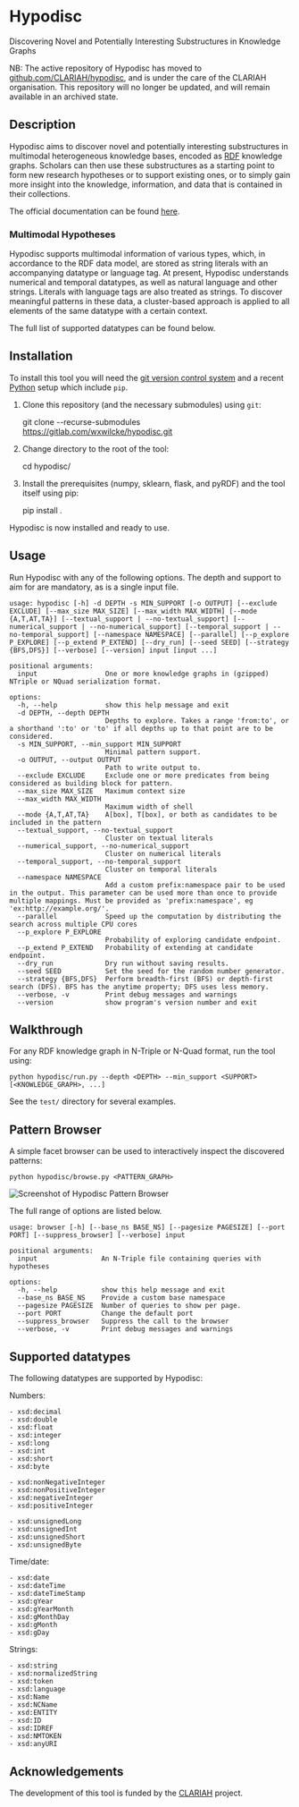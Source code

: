 # Hypodisc

Discovering Novel and Potentially Interesting Substructures in Knowledge Graphs

NB: The active repository of Hypodisc has moved to [github.com/CLARIAH/hypodisc](https://github.com/CLARIAH/hypodisc), and is under the care of the CLARIAH organisation. This repository will no longer be updated, and will remain available in an archived state.

## Description

Hypodisc aims to discover novel and potentially interesting substructures in multimodal heterogeneous knowledge bases, encoded as [RDF](https://www.w3.org/TR/rdf12-concepts) knowledge graphs. Scholars can then use these substructures as a starting point to form new research hypotheses or to support existing ones, or to simply gain more insight into the knowledge, information, and data that is contained in their collections.

The official documentation can be found [here](https://wxwilcke.gitlab.io/hypodisc/).

### Multimodal Hypotheses

Hypodisc supports multimodal information of various types, which, in accordance to the RDF data model, are stored as string literals with an accompanying datatype or language tag. At present, Hypodisc understands numerical and temporal datatypes, as well as natural language and other strings. Literals with language tags are also treated as strings. To discover meaningful patterns in these data, a cluster-based approach is applied to all elements of the same datatype with a certain context.

The full list of supported datatypes can be found below.

## Installation

To install this tool you will need the [git version control system](https://git-scm.com) and a recent [Python](https://www.python.org) setup which include `pip`.

1) Clone this repository (and the necessary submodules) using `git`:

    git clone --recurse-submodules https://gitlab.com/wxwilcke/hypodisc.git

2) Change directory to the root of the tool:

    cd hypodisc/

3) Install the prerequisites (numpy, sklearn, flask, and pyRDF) and the tool itself using pip:

    pip install .

Hypodisc is now installed and ready to use.

## Usage

Run Hypodisc with any of the following options. The depth and support to aim for are mandatory, as is a single input file.

    usage: hypodisc [-h] -d DEPTH -s MIN_SUPPORT [-o OUTPUT] [--exclude EXCLUDE] [--max_size MAX_SIZE] [--max_width MAX_WIDTH] [--mode {A,T,AT,TA}] [--textual_support | --no-textual_support] [--numerical_support | --no-numerical_support] [--temporal_support | --no-temporal_support] [--namespace NAMESPACE] [--parallel] [--p_explore P_EXPLORE] [--p_extend P_EXTEND] [--dry_run] [--seed SEED] [--strategy {BFS,DFS}] [--verbose] [--version] input [input ...]
    
    positional arguments:
      input                 One or more knowledge graphs in (gzipped) NTriple or NQuad serialization format.
    
    options:
      -h, --help            show this help message and exit
      -d DEPTH, --depth DEPTH
                            Depths to explore. Takes a range 'from:to', or a shorthand ':to' or 'to' if all depths up to that point are to be considered.
      -s MIN_SUPPORT, --min_support MIN_SUPPORT
                            Minimal pattern support.
      -o OUTPUT, --output OUTPUT
                            Path to write output to.
      --exclude EXCLUDE     Exclude one or more predicates from being considered as building block for pattern.
      --max_size MAX_SIZE   Maximum context size
      --max_width MAX_WIDTH
                            Maximum width of shell
      --mode {A,T,AT,TA}    A[box], T[box], or both as candidates to be included in the pattern
      --textual_support, --no-textual_support
                            Cluster on textual literals
      --numerical_support, --no-numerical_support
                            Cluster on numerical literals
      --temporal_support, --no-temporal_support
                            Cluster on temporal literals
      --namespace NAMESPACE
                            Add a custom prefix:namespace pair to be used in the output. This parameter can be used more than once to provide multiple mappings. Must be provided as 'prefix:namespace', eg 'ex:http://example.org/'.
      --parallel            Speed up the computation by distributing the search across multiple CPU cores
      --p_explore P_EXPLORE
                            Probability of exploring candidate endpoint.
      --p_extend P_EXTEND   Probability of extending at candidate endpoint.
      --dry_run             Dry run without saving results.
      --seed SEED           Set the seed for the random number generator.
      --strategy {BFS,DFS}  Perform breadth-first (BFS) or depth-first search (DFS). BFS has the anytime property; DFS uses less memory.
      --verbose, -v         Print debug messages and warnings
      --version             show program's version number and exit

## Walkthrough

For any RDF knowledge graph in N-Triple or N-Quad format, run the tool using:

    python hypodisc/run.py --depth <DEPTH> --min_support <SUPPORT>  [<KNOWLEDGE_GRAPH>, ...]  

See the `test/` directory for several examples.

## Pattern Browser

A simple facet browser can be used to interactively inspect the discovered patterns:

    python hypodisc/browse.py <PATTERN_GRAPH>

![Screenshot of Hypodisc Pattern Browser](tests/browser.png?raw=true "Hypodisc Pattern Browser")

The full range of options are listed below. 

    usage: browser [-h] [--base_ns BASE_NS] [--pagesize PAGESIZE] [--port PORT] [--suppress_browser] [--verbose] input
    
    positional arguments:
      input                An N-Triple file containing queries with hypotheses
    
    options:
      -h, --help           show this help message and exit
      --base_ns BASE_NS    Provide a custom base namespace
      --pagesize PAGESIZE  Number of queries to show per page.
      --port PORT          Change the default port
      --suppress_browser   Suppress the call to the browser
      --verbose, -v        Print debug messages and warnings

## Supported datatypes

The following datatypes are supported by Hypodisc:

Numbers:

```
- xsd:decimal
- xsd:double
- xsd:float
- xsd:integer
- xsd:long
- xsd:int
- xsd:short
- xsd:byte

- xsd:nonNegativeInteger
- xsd:nonPositiveInteger
- xsd:negativeInteger
- xsd:positiveInteger

- xsd:unsignedLong
- xsd:unsignedInt
- xsd:unsignedShort
- xsd:unsignedByte
```

Time/date:

```
- xsd:date
- xsd:dateTime
- xsd:dateTimeStamp
- xsd:gYear
- xsd:gYearMonth
- xsd:gMonthDay
- xsd:gMonth
- xsd:gDay
```

Strings:

```
- xsd:string
- xsd:normalizedString
- xsd:token
- xsd:language
- xsd:Name
- xsd:NCName
- xsd:ENTITY
- xsd:ID
- xsd:IDREF
- xsd:NMTOKEN
- xsd:anyURI
```

## Acknowledgements

The development of this tool is funded by the [CLARIAH](https://www.clariah.nl) project.
